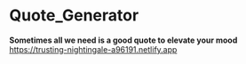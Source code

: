 # Quote_Generator
 **Sometimes all we need is a good quote to elevate your mood**<br>
https://trusting-nightingale-a96191.netlify.app
